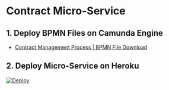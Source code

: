 # Contract Micro-Service

## 1. Deploy BPMN Files on Camunda Engine
- [Contract Management Process | BPMN File Download](https://gitcdn.link/repo/DigiPR/digitent-contract/master/modelling/PBL%20Case%206%20-%20Contract.bpmn)

## 2. Deploy Micro-Service on Heroku
[![Deploy](https://www.herokucdn.com/deploy/button.svg)](https://heroku.com/deploy)
